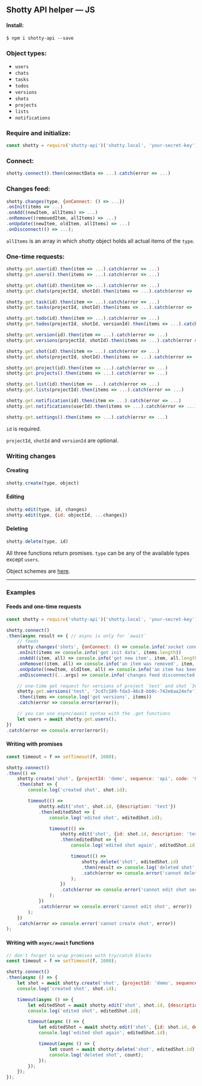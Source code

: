 ## Shotty API helper — JS


#### Install:
`$ npm i shotty-api --save`


### Object types:
- `users`
- `chats`
- `tasks`
- `todos`
- `versions`
- `shots`
- `projects`
- `lists`
- `notifications`


### Require and initialize:
```js
const shotty = require('shotty-api')('shotty.local', 'your-secret-key');
```


### Connect:
```js
shotty.connect().then(connectData => ...).catch(error => ...)
```


### Changes feed:
```js
shotty.changes(type, {onConnect: () => ...})
.onInit(items => ...)
.onAdd((newItem, allItems) => ...)
.onRemove((removedItem, allItems) => ...)
.onUpdate((newItem, oldItem, allItems) => ...)
.onDisconnect(() => ...);
```

`allItems` is an array in which _shotty_ object holds all actual items of the `type`.


### One-time requests:
```js
shotty.get.user(id).then(item => ...).catch(error => ...)
shotty.get.users().then(items => ...).catch(error => ...)

shotty.get.chat(id).then(item => ...).catch(error => ...)
shotty.get.chats(projectId, shotId).then(items => ...).catch(error => ...)

shotty.get.task(id).then(item => ...).catch(error => ...)
shotty.get.tasks(projectId, shotId).then(items => ...).catch(error => ...)

shotty.get.todo(id).then(item => ...).catch(error => ...)
shotty.get.todos(projectId, shotId, versionId).then(items => ...).catch(error => ...)

shotty.get.version(id).then(item => ...).catch(error => ...)
shotty.get.versions(projectId, shotId).then(items => ...).catch(error => ...)

shotty.get.shot(id).then(item => ...).catch(error => ...)
shotty.get.shots(projectId, shotId).then(items => ...).catch(error => ...)

shotty.get.project(id).then(item => ...).catch(error => ...)
shotty.get.projects().then(items => ...).catch(error => ...)

shotty.get.list(id).then(item => ...).catch(error => ...)
shotty.get.lists(projectId).then(items => ...).catch(error => ...)

shotty.get.notification(id).then(item => ...).catch(error => ...)
shotty.get.notifications(userId).then(items => ...).catch(error => ...)

shotty.get.settings().then(items => ...).catch(error => ...)
```

`id` is required.

`projectId`, `shotId` and `versionId` are optional.


### Writing changes

#### Creating
```js
shotty.create(type, object)
```

#### Editing
```js
shotty.edit(type, id, changes)
shotty.edit(type, {id: objectId, ...changes})
```

#### Deleting
```js
shotty.delete(type, id)
```

All three functions return promises.
`type` can be any of the available types except `users`.

Object schemes are [here](./schemes.md).

---

### Examples

#### Feeds and one-time requests
```js
const shotty = require('shotty-api')('shotty.local', 'your-secret-key');

shotty.connect()
.then(async result => { // async is only for `await`
	// feeds
	shotty.changes('shots', {onConnect: () => console.info('socket connected')})
	.onInit(items => console.info('got init data', items.length))
	.onAdd((item, all) => console.info('got new item', item, all.length))
	.onRemove((item, all) => console.info('an item was removed', item, all.length))
	.onUpdate((newItem, oldItem, all) => console.info('an item has been updated', oldItem, newItem, all.length))
	.onDisconnect((...args) => console.info('changes feed disconnected', ...args))

	// one-time get request for versions of project `test` and shot `3cd7c189-fda3-46c8-bb0c-742e6aa24efe`
	shotty.get.versions('test', '3cd7c189-fda3-46c8-bb0c-742e6aa24efe')
	.then(items => console.log('got versions', items))
	.catch(error => console.error(error));

	// you can use async/await syntax with the .get functions
	let users = await shotty.get.users();
})
.catch(error => console.error(error));
```


#### Writing with promises
```js
const timeout = f => setTimeout(f, 1000);

shotty.connect()
.then(() =>
	shotty.create('shot', {projectId: 'demo', sequence: 'api', code: '001', creatorId: null})
	.then(shot => {
		console.log('created shot', shot.id);

		timeout(() =>
			shotty.edit('shot', shot.id, {description: 'test'})
			.then(editedShot => {
				console.log('edited shot', editedShot.id);

				timeout(() =>
					shotty.edit('shot', {id: shot.id, description: 'test2'})
					.then(editedShot => {
						console.log('edited shot again', editedShot.id);

						timeout(() =>
							shotty.delete('shot', editedShot.id)
							.then(result => console.log('deleted shot', result))
							.catch(error => console.error('cannot delete shot', error))
						);
					})
					.catch(error => console.error('cannot edit shot second time', error))
				);
			})
			.catch(error => console.error('cannot edit shot', error))
		);
	})
	.catch(error => console.error('cannot create shot', error))
);
```

#### Writing with `async/await` functions
```js
// don't forget to wrap promises with try/catch blocks
const timeout = f => setTimeout(f, 1000);

shotty.connect()
.then(async () => {
	let shot = await shotty.create('shot', {projectId: 'demo', sequence: 'api', code: '001', creatorId: null});
	console.log('created shot', shot.id);

	timeout(async () => {
		let editedShot = await shotty.edit('shot', shot.id, {description: 'test'});
		console.log('edited shot', editedShot.id);

		timeout(async () => {
			let editedShot = await shotty.edit('shot', {id: shot.id, description: 'test 2'});
			console.log('edited shot again', editedShot.id);

			timeout(async () => {
				let count = await shotty.delete('shot', editedShot.id);
				console.log('deleted shot', count);
			});
		});
	});
});
```
